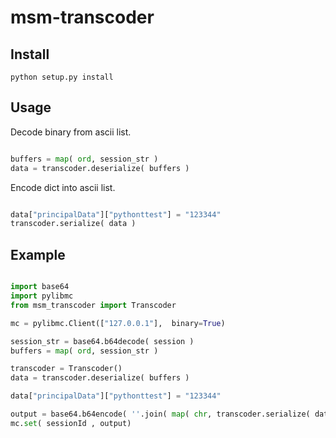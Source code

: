 msm-transcoder
=================

## Install

```
python setup.py install
```

## Usage

Decode binary from ascii list.

```py

buffers = map( ord, session_str )
data = transcoder.deserialize( buffers )

```

Encode dict into ascii list.

```py

data["principalData"]["pythonttest"] = "123344"
transcoder.serialize( data )

```

## Example

```py

import base64
import pylibmc
from msm_transcoder import Transcoder

mc = pylibmc.Client(["127.0.0.1"],  binary=True)

session_str = base64.b64decode( session )
buffers = map( ord, session_str )

transcoder = Transcoder()
data = transcoder.deserialize( buffers )

data["principalData"]["pythonttest"] = "123344"

output = base64.b64encode( ''.join( map( chr, transcoder.serialize( data ) ) ) )
mc.set( sessionId , output)

```

